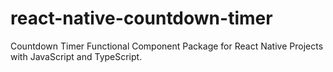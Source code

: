 # react-native-countdown-timer
Countdown Timer Functional Component Package for React Native Projects with JavaScript and TypeScript.
